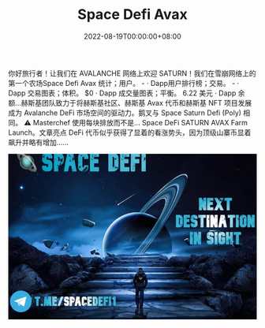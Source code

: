﻿---
title: "Space Defi Avax"
description: "Avalanche 上的新 Space Defi"
date: 2022-08-19T00:00:00+08:00
lastmod: 2022-08-19T00:00:00+08:00
draft: false
authors: ["boogArno"]
featuredImage: "space-defi-avax.png"
tags: ["DeFi","Space Defi Avax"]
categories: ["nfts"]
nfts: ["DeFi"]
blockchain: "Avalanche"
website: "https://avax-saturn.space-defi.com/"
twitter: "https://twitter.com/SpaceDefi1"
discord: ""
telegram: ""
github: ""
youtube: ""
twitch: ""
facebook: ""
instagram: ""
reddit: ""
medium: ""
steam: ""
gitbook: ""
googleplay: ""
appstore: ""
status: "Live"
weight: 
lightgallery: true
toc: true
pinned: false
recommend: false
recommend1: false
---
你好旅行者！让我们在 AVALANCHE 网络上欢迎 SATURN！我们在雪崩网络上的第一个农场Space Defi Avax 统计；用户。 - · Dapp用户排行榜；交易。 - · Dapp 交易图表；体积。 $0 · Dapp 成交量图表；平衡。 6.22 美元 · Dapp 余额...赫斯基团队致力于将赫斯基社区、赫斯基 Avax 代币和赫斯基 NFT 项目发展成为 Avalanche DeFi 市场空间的驱动力。鹅叉与 Space Saturn Defi (Poly) 相同。 ⚠️ Masterchef 使用每块排放而不是... Space DeFi SATURN AVAX Farm Launch。文章亮点 DeFi 代币似乎获得了显着的看涨势头，因为顶级山寨币显着飙升并略有增加......

![spacedefiavax-dapp-defi-avalanche-image1_0a986dc44bb8936156c7dec37784001c](spacedefiavax-dapp-defi-avalanche-image1_0a986dc44bb8936156c7dec37784001c.png)

